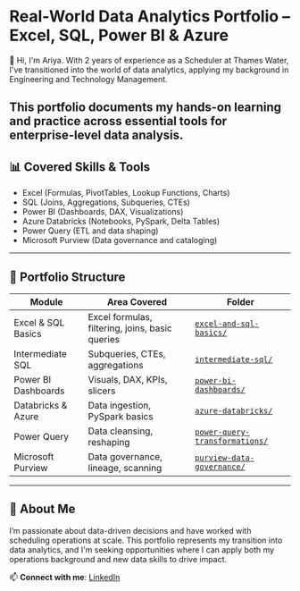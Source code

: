 # Real-World Data Analytics Portfolio – Excel, SQL, Power BI & Azure

👋 Hi, I'm Ariya. With 2 years of experience as a Scheduler at Thames Water, I've transitioned into the world of data analytics, applying my background in Engineering and Technology Management.

This portfolio documents my hands-on learning and practice across essential tools for enterprise-level data analysis. 
---

## 📊 Covered Skills & Tools

- Excel (Formulas, PivotTables, Lookup Functions, Charts)
- SQL (Joins, Aggregations, Subqueries, CTEs)
- Power BI (Dashboards, DAX, Visualizations)
- Azure Databricks (Notebooks, PySpark, Delta Tables)
- Power Query (ETL and data shaping)
- Microsoft Purview (Data governance and cataloging)

---

## 📂 Portfolio Structure

| Module | Area Covered | Folder |
|--------|--------------|--------|
| Excel & SQL Basics | Excel formulas, filtering, joins, basic queries | [`excel-and-sql-basics/`](./excel-and-sql-basics) |
| Intermediate SQL | Subqueries, CTEs, aggregations | [`intermediate-sql/`](./intermediate-sql) |
| Power BI Dashboards | Visuals, DAX, KPIs, slicers | [`power-bi-dashboards/`](./power-bi-dashboards) |
| Databricks & Azure | Data ingestion, PySpark basics | [`azure-databricks/`](./azure-databricks) |
| Power Query | Data cleansing, reshaping | [`power-query-transformations/`](./power-query-transformations) |
| Microsoft Purview | Data governance, lineage, scanning | [`purview-data-governance/`](./purview-data-governance) |

---

## 🚀 About Me

I’m passionate about data-driven decisions and have worked with scheduling operations at scale. This portfolio represents my transition into data analytics, and I'm seeking opportunities where I can apply both my operations background and new data skills to drive impact.

📫 **Connect with me**: [LinkedIn](https://www.linkedin.com/in/YOUR-LINK)  
